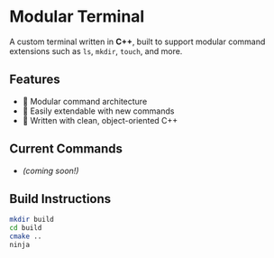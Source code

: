 # Modular Terminal

A custom terminal written in **C++**, built to support modular command extensions such as `ls`, `mkdir`, `touch`, and more.

## Features

- 🧱 Modular command architecture
- 🧩 Easily extendable with new commands
- 🔧 Written with clean, object-oriented C++

## Current Commands

- *(coming soon!)*

## Build Instructions

```bash
mkdir build
cd build
cmake ..
ninja
